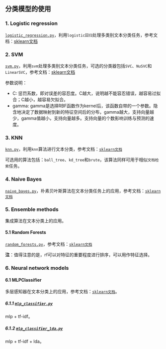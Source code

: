 ## 分类模型的使用

### 1. Logistic regression

[`logistic_regression.py`](https://github.com/liu-nlper/sklearn-practice/blob/master/sklearn.classification/logistic_regression.py)，利用`logistic回归`处理多类别文本分类任务，参考文档：[sklearn文档](http://scikit-learn.org/stable/auto_examples/linear_model/plot_sparse_logistic_regression_20newsgroups.html#sphx-glr-auto-examples-linear-model-plot-sparse-logistic-regression-20newsgroups-py)

### 2. SVM
[`svm.py`](https://github.com/liu-nlper/sklearn-practice/blob/master/sklearn.classification/svm.py)，利用`svm`处理多类别文本分类任务，可选的分类器包括`SVC`、`NuSVC`和`LinearSVC`，参考文档：[sklearn文档](http://scikit-learn.org/stable/modules/svm.html#multi-class-classification)

参数说明：

- C: 惩罚系数，即对误差的容忍度。C越大，说明越不能容忍错误，越容易过拟合；C越小，越容易欠拟合。
- gamma: gamma是选择RBF函数作为kernel后，该函数自带的一个参数。隐含地决定了数据映射到新的特征空间后的分布，gamma越大，支持向量越少，gamma值越小，支持向量越多。支持向量的个数影响训练与预测的速度。

### 3. KNN

[`knn.py`](https://github.com/liu-nlper/sklearn-practice/blob/master/sklearn.classification/knn.py)，利用`knn`算法进行文本分类，参考文档：[`sklearn文档`](http://scikit-learn.org/stable/modules/generated/sklearn.neighbors.KNeighborsClassifier.html#sklearn.neighbors.KNeighborsClassifier)

可选用的算法包括：`ball_tree`、`kd_tree`和`brute`，该算法同样可用于相似`文档检索`任务。

### 4. Naive Bayes

[`naive_bayes.py`](https://github.com/liu-nlper/sklearn-practice/blob/master/sklearn.classification/naive_bayes.py)，朴素贝叶斯算法在文本分类任务上的应用，参考文档：[`sklearn文档`](http://scikit-learn.org/stable/modules/generated/sklearn.naive_bayes.GaussianNB.html#sklearn.naive_bayes.GaussianNB)

### 5. Ensemble methods

集成算法在文本分类上的应用。

#### 5.1 Random Forests

[`random_forests.py`](https://github.com/liu-nlper/sklearn-practice/blob/master/sklearn.classification/random_forests.py)，参考文档：[`sklearn文档`](http://scikit-learn.org/stable/modules/generated/sklearn.ensemble.RandomForestClassifier.html#sklearn.ensemble.RandomForestClassifier)

**注**：值得注意的是，rf可以对特征的重要程度进行排序，可以用作特征选择。

### 6. Neural network models

#### 6.1 MLPClassifier

多层感知器在文本分类上的应用，参考文档：[`sklearn文档`](http://scikit-learn.org/stable/modules/generated/sklearn.neural_network.MLPClassifier.html#sklearn.neural_network.MLPClassifier)。

##### 6.1.1 [`mlp_classifier.py`](https://github.com/liu-nlper/sklearn-practice/blob/master/sklearn.classification/mlp_classifier.py)

mlp + tf-idf。

##### 6.1.2 [`mlp_classifier_lda.py`](https://github.com/liu-nlper/sklearn-practice/blob/master/sklearn.classification/mlp_classifier_lda.py)

mlp + tf-idf + lda。
